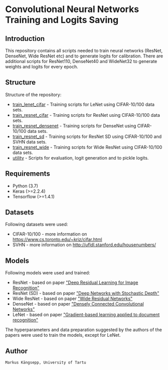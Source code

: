 # Convolutional Neural Networks Training and Logits Saving

## Introduction
This repository contains all scripts needed to train neural networks (ResNet, DenseNet, Wide ResNet etc) and to generate logits for calibration. There are additional scripts for ResNet110, DenseNet40 and WideNet32 to generate weights and logits for every epoch.

## Structure
Structure of the repository:
- [train_lenet_cifar](train_lenet_cifar) - Training scripts for LeNet using CIFAR-10/100 data sets.
- [train_resnet_cifar](train_resnet_cifar) - Training scripts for ResNet using CIFAR-10/100 data sets.
- [train_resnet_densenet](train_resnet_densenet) - Training scripts for DenseNet using CIFAR-10/100 data sets.
- [train_resnet_sd](train_resnet_sd) - Training scripts for ResNet SD using CIFAR-10/100 and SVHN data sets.
- [train_resnet_wide](train_resnet_wide) - Training scripts for Wide ResNet using CIFAR-10/100 data sets.
- [utility](utility) - Scripts for evaluation, logit generation and to pickle logits.

## Requirements
- Python (3.7)
- Keras (>=2.2.4)
- Tensorflow (>=1.4.1)

## Datasets
Following datasets were used:
- CIFAR-10/100 - more information on https://www.cs.toronto.edu/~kriz/cifar.html
- SVHN - more information on http://ufldl.stanford.edu/housenumbers/

## Models
Following models were used and trained:
- ResNet - based on paper ["Deep Residual Learning for Image Recognition"](https://arxiv.org/abs/1512.03385)
- ResNet (SD) - based on paper ["Deep Networks with Stochastic Depth"](https://arxiv.org/abs/1603.09382)
- Wide ResNet - based on paper ["Wide Residual Networks"](https://arxiv.org/abs/1605.07146)
- DenseNet - based on paper ["Densely Connected Convolutional Networks"](https://arxiv.org/abs/1608.06993)
- LeNet - based on paper ["Gradient-based learning applied to document recognition"](https://ieeexplore.ieee.org/document/726791/)

The hyperparameters and data preparation suggested by the authors of the papers were used to train the models, except for LeNet.


## Author
	Markus Kängsepp, University of Tartu
